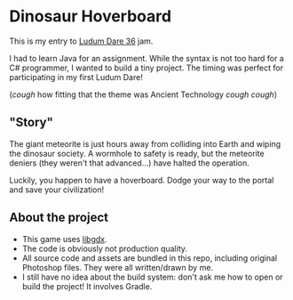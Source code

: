 # Dinosaur Hoverboard

This is my entry to [Ludum Dare 36](http://ludumdare.com/compo/2016/08/24/welcome-to-ludum-dare-36/) jam.

I had to learn Java for an assignment. While the syntax is not too hard for a C# programmer, I wanted to build a tiny project. The timing was perfect for participating in my first Ludum Dare!

(*cough* how fitting that the theme was Ancient Technology *cough cough*)


## "Story"

The giant meteorite is just hours away from colliding into Earth and wiping the dinosaur society. A wormhole to safety is ready, but the meteorite deniers (they weren't that advanced...) have halted the operation.

Luckily, you happen to have a hoverboard. Dodge your way to the portal and save your civilization!


## About the project

* This game uses [libgdx](https://github.com/libgdx/libgdx).
* The code is obviously not production quality.
* All source code and assets are bundled in this repo, including original Photoshop files. They were all written/drawn by me.
* I still have no idea about the build system: don't ask me how to open or build the project! It involves Gradle.
